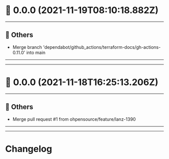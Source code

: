 # :confetti_ball: 0.0.0 (2021-11-19T08:10:18.882Z)
- - -
## :newspaper: Others
* Merge branch 'dependabot/github_actions/terraform-docs/gh-actions-0.11.0' into main
- - -
- - -
# :confetti_ball: 0.0.0 (2021-11-18T16:25:13.206Z)
- - -
## :newspaper: Others
* Merge pull request #1 from ohpensource/feature/lanz-1390
- - -
- - -
# Changelog
